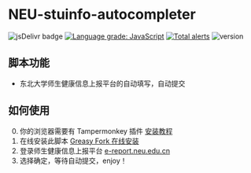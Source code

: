 # NEU-stuinfo-autocompleter

![jsDelivr badge](https://data.jsdelivr.com/v1/package/gh/marshall-sun/NEU-stuinfo-autocompleter/badge?style=rounded)
[![Language grade: JavaScript](https://img.shields.io/lgtm/grade/javascript/g/Marshall-Sun/NEU-stuinfo-autocompleter.svg?logo=lgtm&logoWidth=18&color=blueviolet)](https://lgtm.com/projects/g/Marshall-Sun/NEU-stuinfo-autocompleter/context:javascript)
[![Total alerts](https://img.shields.io/lgtm/alerts/g/Marshall-Sun/NEU-stuinfo-autocompleter.svg?logo=lgtm&logoWidth=18&color=blueviolet)](https://lgtm.com/projects/g/Marshall-Sun/NEU-stuinfo-autocompleter/alerts/)
![version](https://img.shields.io/badge/version-v1.7.1-blue)

## 脚本功能

* 东北大学师生健康信息上报平台的自动填写，自动提交

## 如何使用

0. 你的浏览器需要有 Tampermonkey 插件 [安装教程](https://cloud.tencent.com/developer/news/42462)
1. 在线安装此脚本 [Greasy Fork 在线安装](https://greasyfork.org/zh-CN/scripts/398919-neu-stuinfo-autocompleter)
2. 登录师生健康信息上报平台 [e-report.neu.edu.cn](https://e-report.neu.edu.cn)
3. 选择确定，等待自动提交，enjoy！
